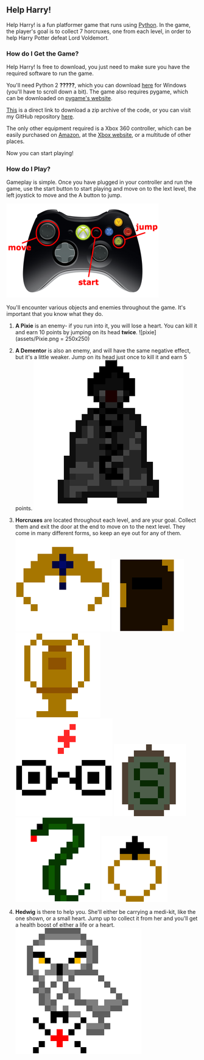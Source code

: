 ## Help Harry!

Help Harry! is a fun platformer game that runs using [Python](https://www.python.org/). In the game, the player's goal is to collect 7 horcruxes, one from each level, in order to help Harry Potter defeat Lord Voldemort.

### How do I Get the Game?

Help Harry! Is free to download, you just need to make sure you have the required software to run the game. 

You'll need Python 2 **?????**, which you can download [here](https://www.python.org/downloads/windows/) for Windows (you'll have to scroll down a bit). The game also requires pygame, which can be downloaded on [pygame's website](https://www.pygame.org/).

[This](https://github.com/zoe-stuart/harry-potter-platformer/archive/master.zip) is a direct link to download a zip archive of the code, or you can visit my GitHub repository [here](https://github.com/zoe-stuart/harry-potter-platformer).

The only other equipment required is a Xbox 360 controller, which can be easily purchased on [Amazon](https://www.amazon.com/Microsoft-Wired-Controller-Windows-Console/dp/B004QRKWLA), at the [Xbox website](http://www.xbox.com/en-US/xbox-one/accessories/controllers/controller-cable-windows), or a multitude of other places.

Now you can start playing!

### How do I Play?

Gameplay is simple. Once you have plugged in your controller and run the game, use the start button to start playing and move on to the lext level, the left joystick to move and the A button to jump.

![controls_diagram](assets/xbox_controller.png)

You'll encounter various objects and enemies throughout the game. It's important that you know what they do. 

1. **A Pixie** is an enemy- if you run into it, you will lose a heart. You can kill it and earn 10 points by jumping on its head **twice**. ![pixie](assets/Pixie.png = 250x250)
2. **A Dementor** is also an enemy, and will have the same negative effect, but it's a little weaker. Jump on its head just once to kill it and earn 5 points. ![dementor](assets/dementor.png)
3. **Horcruxes** are located throughout each level, and are your goal. Collect them and exit the door at the end to move on to the next level. They come in many different forms, so keep an eye out for any of them.
![horcrux1](assets/horcruxes/diadem.png) ![horcruxes](assets/horcruxes/diary.png) ![horcruxes](assets/horcruxes/goblet.png) ![horcruxes](assets/horcruxes/harry.png) ![horcruxes](assets/horcruxes/locket.png) ![horcruxes](assets/horcruxes/nagini.png) ![horcruxes](assets/horcruxes/ring.png)

4. **Hedwig** is there to help you. She'll either be carrying a medi-kit, like the one shown, or a small heart. Jump up to collect it from her and you'll get a health boost of either a life or a heart. ![hedwig](assets/hedwig_down.png)
